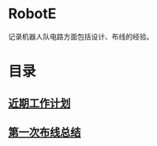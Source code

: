 # RobotE
记录机器人队电路方面包括设计、布线的经验。

# 目录
## [近期工作计划](https://github.com/Ncerzzk/RobotE/blob/master/Task.md)

## [第一次布线总结](https://github.com/Ncerzzk/RobotE/blob/master/第一次布线总结.md)
